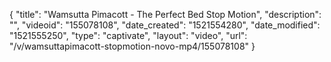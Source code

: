 {
    "title": "Wamsutta Pimacott - The Perfect Bed Stop Motion",
    "description": "",
    "videoid": "155078108",
    "date_created": "1521554280",
    "date_modified": "1521555250",
    "type": "captivate",
    "layout": "video",
    "url": "\/v\/wamsuttapimacott-stopmotion-novo-mp4\/155078108"
}